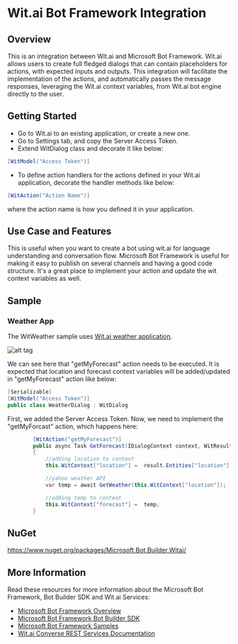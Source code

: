 # Wit.ai Bot Framework Integration

## Overview
This is an integration between Wit.ai and Microsoft Bot Framework. Wit.ai allows users to create full fledged dialogs that can contain placeholders for actions, with expected inputs and outputs. This integration will facilitate the implementation of the actions, and automatically passes the message responses, leveraging the Wit.ai context variables, from Wit.ai bot engine directly to the user.

## Getting Started

* Go to Wit.ai to an existing application, or create a new one.
* Go to Settings tab, and copy the Server Access Token.
* Extend WitDialog class and decorate it like below:
```csharp
[WitModel("Access Token")]
```
* To define action handlers for the actions defined in your Wit.ai application, decorate the handler methods like below:
```csharp
[WitAction("Action Name")]
```
where the action name is how you defined it in your application.

## Use Case and Features
This is useful when you want to create a bot using wit.ai for language understanding and conversation flow. Microsoft Bot Framework is useful for making it easy to publish on several channels and having a good code structure. It's a great place to implement your action and update the wit context variables as well.

## Sample
### Weather App
The WitWeather sample uses [Wit.ai weather application](https://wit.ai/q3blend/weatherApp).

![alt tag](https://i.imgur.com/vtVQAYf.png)

We can see here that "getMyForecast" action needs to be executed. It is expected that location and forecast context variables will be added/updated in "getMyForecast" action like below:

```csharp
[Serializable]
[WitModel("Access Token")]
public class WeatherDialog : WitDialog
```

First, we added the Server Access Token. Now, we need to implement the "getMyForcast" action, which happens here:

```csharp
        [WitAction("getMyForecast")]
        public async Task GetForecast(IDialogContext context, WitResult result)
        {
            //adding location to context
            this.WitContext["location"] =  result.Entities["location"][0].Value;

            //yahoo weather API
            var temp = await GetWeather(this.WitContext["location"]);

            //adding temp to context
            this.WitContext["forecast"] =  temp;
        }
```

## NuGet

https://www.nuget.org/packages/Microsoft.Bot.Builder.Witai/

## More Information
Read these resources for more information about the Microsoft Bot Framework, Bot Builder SDK and Wit.ai Services:

* [Microsoft Bot Framework Overview](https://docs.botframework.com/en-us/)
* [Microsoft Bot Framework Bot Builder SDK](https://github.com/Microsoft/BotBuilder)
* [Microsoft Bot Framework Samples](https://github.com/Microsoft/BotBuilder-Samples)
* [Wit.ai Converse REST Services Documentation](https://wit.ai/docs/http/20160526#post--converse-link)
